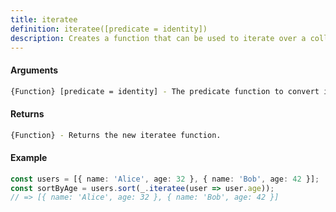 ```yaml
---
title: iteratee
definition: iteratee([predicate = identity])
description: Creates a function that can be used to iterate over a collection.
---
```



#### Arguments


```bash
{Function} [predicate = identity] - The predicate function to convert into an iteratee.
```


#### Returns


```bash
{Function} - Returns the new iteratee function.
```


#### Example


```ts
const users = [{ name: 'Alice', age: 32 }, { name: 'Bob', age: 42 }];
const sortByAge = users.sort(_.iteratee(user => user.age));
// => [{ name: 'Alice', age: 32 }, { name: 'Bob', age: 42 }]
```